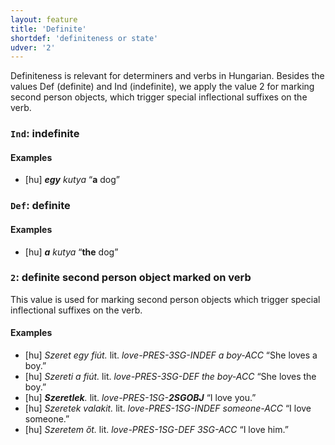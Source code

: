 ```yaml
---
layout: feature
title: 'Definite'
shortdef: 'definiteness or state'
udver: '2'
---
```


Definiteness is relevant for determiners and verbs in Hungarian. Besides the values Def (definite) and Ind (indefinite), we apply the value 2 for marking second person objects, which trigger special inflectional suffixes on the verb.

### <a name="Ind">`Ind`</a>: indefinite

#### Examples

* [hu] _<b>egy</b> kutya_ “<b>a</b> dog”

### <a name="Def">`Def`</a>: definite

#### Examples

* [hu] _<b>a</b> kutya_ “<b>the</b> dog”

### <a name="2">`2`</a>: definite second person object marked on verb

This value is used for marking second person objects which trigger special inflectional suffixes on the verb.

#### Examples

* [hu] _Szeret egy fiút._ lit. _love-PRES-3SG-INDEF a boy-ACC_ “She loves a boy.”
* [hu] _Szereti a fiút._ lit. _love-PRES-3SG-DEF the boy-ACC_ “She loves the boy.”
* [hu] _<b>Szeretlek</b>._ lit. _love-PRES-1SG-<b>2SGOBJ</b>_ “I love you.”
* [hu] _Szeretek valakit._ lit. _love-PRES-1SG-INDEF someone-ACC_ “I love someone.”
* [hu] _Szeretem őt._ lit. _love-PRES-1SG-DEF 3SG-ACC_ “I love him.”

<!-- Interlanguage links updated St lis 3 20:58:19 CET 2021 -->
